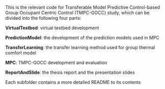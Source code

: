 This is the relevant code for Transferable Model Predictive Control-based Group Occupant Centric Control (TMPC-GOCC) study, which can be divided into the following four parts:

**VirtualTestbed**: virtual testbed development     

**PredictionModel**: the development of the prediction models used in MPC    

**TransferLearning**: the transfer learning method used for group thermal comfort model   

**MPC**: TMPC-GOCC development and evaluation  

**ReportAndSlide**: the thesis report and the presentation slides

Each subfolder contains a more detailed README to its contents
